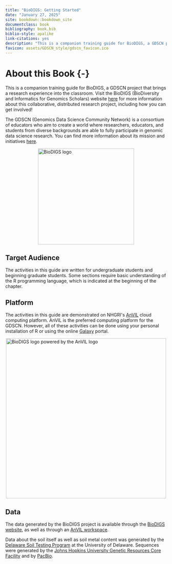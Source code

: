 ```yaml
---
title: "BioDIGS: Getting Started"
date: "January 27, 2025"
site: bookdown::bookdown_site
documentclass: book
bibliography: book.bib
biblio-style: apalike
link-citations: yes
description: "This is a companion training guide for BioDIGS, a GDSCN project."
favicon: assets/GDSCN_style/gdscn_favicon.ico
---
```



# About this Book {-}

This is a companion training guide for BioDIGS, a GDSCN project that brings a research experience into the classroom. Visit the BioDIGS (BioDiversity and Informatics for Genomics Scholars) website [here](https://biodigs.org/) for more information about this collaborative, distributed research project, including how you can get involved!

The GDSCN (Genomics Data Science Community Network) is a consortium of educators who aim to create a world where researchers, educators, and students from diverse backgrounds are able to fully participate in genomic data science research. You can find more information about its mission and initiatives [here](https://www.gdscn.org/home).

<img src="https://raw.githubusercontent.com/fhdsl/GDSCN_BioDIGS_Book/main/assets/GDSCN_style/logo_BioDIGS_final.png" alt="BioDIGS logo" width="300px" style="display: block; margin: auto;" />

## Target Audience

The activities in this guide are written for undergraduate students and beginning graduate students. Some sections require basic understanding of the R programming language, which is indicated at the beginning of the chapter.

## Platform

The activities in this guide are demonstrated on NHGRI's [AnVIL](https://anvilproject.org/) cloud computing platform. AnVIL is the preferred computing platform for the GDSCN. However, all of these activities can be done using your personal installation of R or using the online [Galaxy](usegalaxy.org) portal.

<img src="https://raw.githubusercontent.com/fhdsl/GDSCN_BioDIGS_Book/blob/main/assets/GDSCN_style/powered-by-anvil.png" alt="BioDIGS logo powered by the AnVIL logo" width="500px" style="display: block; margin: auto;" />

## Data

The data generated by the BioDIGS project is available through the [BioDIGS website](biodigs.org), as well as through an [AnVIL workspace](https://anvilproject.org).

Data about the soil itself as well as soil metal content was generated by the [Delaware Soil Testing Program](https://www.udel.edu/canr/cooperative-extension/environmental-stewardship/soil-testing/) at the University of Delaware. Sequences were generated by the [Johns Hopkins University Genetic Resources Core Facility](https://grcf.jhmi.edu/) and by [PacBio](https://www.pacb.com/).



